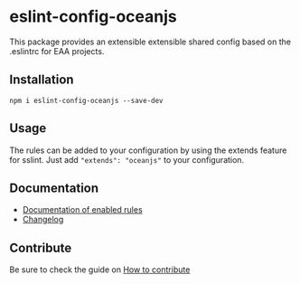 # eslint-config-oceanjs

This package provides an extensible extensible shared config based on the .eslintrc for EAA projects.

## Installation

```shell
npm i eslint-config-oceanjs --save-dev
```

## Usage
The rules can be added to your configuration by using the extends feature for sslint. Just add `"extends": "oceanjs"` to your configuration.

## Documentation
* [Documentation of enabled rules](./RULESET.md)
* [Changelog](./CHANGELOG.md)

## Contribute
Be sure to check the guide on [How to contribute](./.github/CONTRIBUTING.md)
